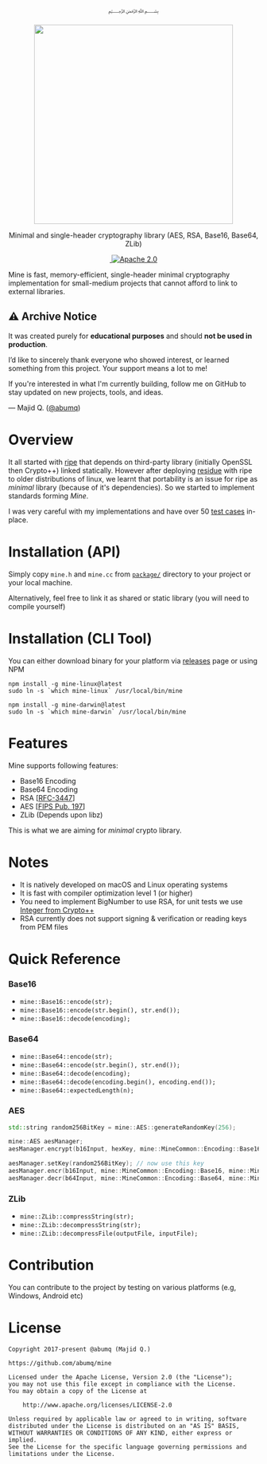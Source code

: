 <p align="center">
  ﷽
</p>

<p align="center">
    <a href="https://github.com/abumq/mine">
      <img width="400px" src="https://github.com/abumq/mine/raw/master/mine.png?" />
    </a>
    <p align="center">Minimal and single-header cryptography library (AES, RSA, Base16, Base64, ZLib)</p>
</p>

<p align="center">
  <a aria-label="Version" href="https://github.com/abumq/mine/releases/latest">
    <img alt="" src="https://img.shields.io/github/release/abumq/mine.svg?style=for-the-badge&labelColor=000000">
  </a>
  <a aria-label="License" href="https://github.com/abumq/mine/blob/master/LICENSE">
    <img alt="Apache 2.0" src="https://img.shields.io/badge/License-Apache%202.0-blue.svg?style=for-the-badge&labelColor=220000">
  </a>
</p>

Mine is fast, memory-efficient, single-header minimal cryptography implementation for small-medium projects that cannot afford to link to external libraries.

## ⚠️ Archive Notice
It was created purely for **educational purposes** and should **not be used in production**.  

I’d like to sincerely thank everyone who showed interest, or learned something from this project. Your support means a lot to me!
  
If you're interested in what I'm currently building, follow me on GitHub to stay updated on new projects, tools, and ideas.  

— Majid Q. ([@abumq](https://github.com/abumq))

# Overview
It all started with [ripe](https://github.com/abumq/ripe) that depends on third-party library (initially OpenSSL then Crypto++) linked statically. However after deploying [residue](https://github.com/abumq/residue) with ripe to older distributions of linux, we learnt that portability is an issue for ripe as _minimal_ library (because of it's dependencies). So we started to implement standards forming _Mine_.

I was very careful with my implementations and have over 50 [test cases](/test/) in-place.

# Installation (API)
Simply copy `mine.h` and `mine.cc` from [`package/`](/package/) directory to your project or your local machine.

Alternatively, feel free to link it as shared or static library (you will need to compile yourself)

# Installation (CLI Tool)
You can either download binary for your platform via [releases](https://github.com/abumq/mine/releases) page or using NPM

```
npm install -g mine-linux@latest
sudo ln -s `which mine-linux` /usr/local/bin/mine
```

```
npm install -g mine-darwin@latest
sudo ln -s `which mine-darwin` /usr/local/bin/mine
```

# Features
Mine supports following features:

 * Base16 Encoding
 * Base64 Encoding
 * RSA [[RFC-3447](https://tools.ietf.org/html/rfc3447)]
 * AES [[FIPS Pub. 197](http://nvlpubs.nist.gov/nistpubs/FIPS/NIST.FIPS.197.pdf)]
 * ZLib (Depends upon libz)

This is what we are aiming for _minimal_ crypto library.

# Notes

 * It is natively developed on macOS and Linux operating systems
 * It is fast with compiler optimization level 1 (or higher)
 * You need to implement BigNumber to use RSA, for unit tests we use [Integer from Crypto++](https://www.cryptopp.com/wiki/Integer)
 * RSA currently does not support signing & verification or reading keys from PEM files

# Quick Reference

### Base16

 * `mine::Base16::encode(str);`
 * `mine::Base16::encode(str.begin(), str.end());`
 * `mine::Base16::decode(encoding);`

### Base64

 * `mine::Base64::encode(str);`
 * `mine::Base64::encode(str.begin(), str.end());`
 * `mine::Base64::decode(encoding);`
 * `mine::Base64::decode(encoding.begin(), encoding.end());`
 * `mine::Base64::expectedLength(n);`

### AES

 ```c++
 std::string random256BitKey = mine::AES::generateRandomKey(256);

 mine::AES aesManager;
 aesManager.encrypt(b16Input, hexKey, mine::MineCommon::Encoding::Base16, mine::MineCommon::Encoding::Base64); // takes base16, encrypts and returns base64

 aesManager.setKey(random256BitKey); // now use this key
 aesManager.encr(b16Input, mine::MineCommon::Encoding::Base16, mine::MineCommon::Encoding::Base64); // don't need key with requests
 aesManager.decr(b64Input, mine::MineCommon::Encoding::Base64, mine::MineCommon::Encoding::Raw); // Returns raw string
 ```

### ZLib

 * `mine::ZLib::compressString(str);`
 * `mine::ZLib::decompressString(str);`
 * `mine::ZLib::decompressFile(outputFile, inputFile);`

# Contribution
You can contribute to the project by testing on various platforms (e.g, Windows, Android etc)

# License

```
Copyright 2017-present @abumq (Majid Q.)

https://github.com/abumq/mine

Licensed under the Apache License, Version 2.0 (the "License");
you may not use this file except in compliance with the License.
You may obtain a copy of the License at

    http://www.apache.org/licenses/LICENSE-2.0

Unless required by applicable law or agreed to in writing, software
distributed under the License is distributed on an "AS IS" BASIS,
WITHOUT WARRANTIES OR CONDITIONS OF ANY KIND, either express or implied.
See the License for the specific language governing permissions and
limitations under the License.
```

  [banner]: https://raw.githubusercontent.com/abumq/mine/master/mine.png
